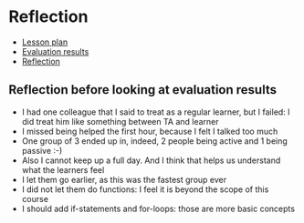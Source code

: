 # Reflection

- [Lesson plan](../../lesson_plans/20250424/README.md)
- [Evaluation results](../../evaluations/20250424/README.md)
- [Reflection](../../reflections/20250424/README.md)

## Reflection before looking at evaluation results

- I had one colleague that I said to treat as a regular learner, but I
  failed: I did treat him like something between TA and learner
- I missed being helped the first hour, because I felt I talked too much
- One group of 3 ended up in, indeed,
  2 people being active and 1 being passive :-)
- Also I cannot keep up a full day. And I think that helps us understand
  what the learners feel
- I let them go earlier, as this was the fastest group ever
- I did not let them do functions: I feel it is beyond the scope of
  this course
- I should add if-statements and for-loops: those are more basic concepts
